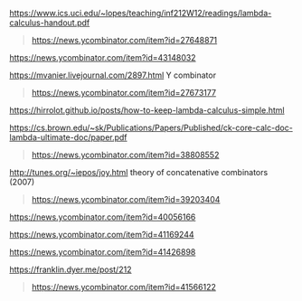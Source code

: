 https://www.ics.uci.edu/~lopes/teaching/inf212W12/readings/lambda-calculus-handout.pdf
> https://news.ycombinator.com/item?id=27648871

https://news.ycombinator.com/item?id=43148032

https://mvanier.livejournal.com/2897.html Y combinator
> https://news.ycombinator.com/item?id=27673177

https://hirrolot.github.io/posts/how-to-keep-lambda-calculus-simple.html

https://cs.brown.edu/~sk/Publications/Papers/Published/ck-core-calc-doc-lambda-ultimate-doc/paper.pdf
> https://news.ycombinator.com/item?id=38808552

http://tunes.org/~iepos/joy.html theory of concatenative combinators (2007)
> https://news.ycombinator.com/item?id=39203404

https://news.ycombinator.com/item?id=40056166

https://news.ycombinator.com/item?id=41169244

https://news.ycombinator.com/item?id=41426898

https://franklin.dyer.me/post/212
> https://news.ycombinator.com/item?id=41566122